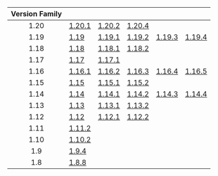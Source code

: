 | Version Family | | | | | |
|:---:|---|---|---|---|---|
| 1.20 | [1.20.1](https://github.com/BaldGang/spigot-build/releases/download/20240407/spigot-1.20.1.jar) | [1.20.2](https://github.com/BaldGang/spigot-build/releases/download/20240407/spigot-1.20.2.jar) | [1.20.4](https://github.com/BaldGang/spigot-build/releases/download/20240407/spigot-1.20.4.jar) | | |
| 1.19 | [1.19](https://github.com/BaldGang/spigot-build/releases/download/20240407/spigot-1.19.jar) | [1.19.1](https://github.com/BaldGang/spigot-build/releases/download/20240407/spigot-1.19.1.jar) | [1.19.2](https://github.com/BaldGang/spigot-build/releases/download/20240407/spigot-1.19.2.jar) | [1.19.3](https://github.com/BaldGang/spigot-build/releases/download/20240407/spigot-1.19.3.jar) | [1.19.4](https://github.com/BaldGang/spigot-build/releases/download/20240407/spigot-1.19.4.jar) |
| 1.18 | [1.18](https://github.com/BaldGang/spigot-build/releases/download/20240407/spigot-1.18.jar) | [1.18.1](https://github.com/BaldGang/spigot-build/releases/download/20240407/spigot-1.18.1.jar) | [1.18.2](https://github.com/BaldGang/spigot-build/releases/download/20240407/spigot-1.18.2.jar) | | |
| 1.17 | [1.17](https://github.com/BaldGang/spigot-build/releases/download/20240407/spigot-1.17.jar) | [1.17.1](https://github.com/BaldGang/spigot-build/releases/download/20240407/spigot-1.17.1.jar) | | | |
| 1.16 | [1.16.1](https://github.com/BaldGang/spigot-build/releases/download/20240407/spigot-1.16.1.jar) | [1.16.2](https://github.com/BaldGang/spigot-build/releases/download/20240407/spigot-1.16.2.jar) | [1.16.3](https://github.com/BaldGang/spigot-build/releases/download/20240407/spigot-1.16.3.jar) | [1.16.4](https://github.com/BaldGang/spigot-build/releases/download/20240407/spigot-1.16.4.jar) | [1.16.5](https://github.com/BaldGang/spigot-build/releases/download/20240407/spigot-1.16.5.jar) |
| 1.15 | [1.15](https://github.com/BaldGang/spigot-build/releases/download/20240407/spigot-1.15.jar) | [1.15.1](https://github.com/BaldGang/spigot-build/releases/download/20240407/spigot-1.15.1.jar) | [1.15.2](https://github.com/BaldGang/spigot-build/releases/download/20240407/spigot-1.15.2.jar) | | |
| 1.14 | [1.14](https://github.com/BaldGang/spigot-build/releases/download/20240407/spigot-1.14.jar) | [1.14.1](https://github.com/BaldGang/spigot-build/releases/download/20240407/spigot-1.14.1.jar) | [1.14.2](https://github.com/BaldGang/spigot-build/releases/download/20240407/spigot-1.14.2.jar) | [1.14.3](https://github.com/BaldGang/spigot-build/releases/download/20240407/spigot-1.14.3.jar) | [1.14.4](https://github.com/BaldGang/spigot-build/releases/download/20240407/spigot-1.14.4.jar) |
| 1.13 | [1.13](https://github.com/BaldGang/spigot-build/releases/download/20240407/spigot-1.13.jar) | [1.13.1](https://github.com/BaldGang/spigot-build/releases/download/20240407/spigot-1.13.1.jar) | [1.13.2](https://github.com/BaldGang/spigot-build/releases/download/20240407/spigot-1.13.2.jar) | | |
| 1.12 | [1.12](https://github.com/BaldGang/spigot-build/releases/download/20240407/spigot-1.12.jar) | [1.12.1](https://github.com/BaldGang/spigot-build/releases/download/20240407/spigot-1.12.1.jar) | [1.12.2](https://github.com/BaldGang/spigot-build/releases/download/20240407/spigot-1.12.2.jar) | | |
| 1.11 | [1.11.2](https://github.com/BaldGang/spigot-build/releases/download/20240407/spigot-1.11.2.jar) | | | | |
| 1.10 | [1.10.2](https://github.com/BaldGang/spigot-build/releases/download/20240407/spigot-1.10.2.jar) | | | | |
| 1.9 | [1.9.4](https://github.com/BaldGang/spigot-build/releases/download/20240407/spigot-1.9.4.jar) | | | | |
| 1.8 | [1.8.8](https://github.com/BaldGang/spigot-build/releases/download/20240407/spigot-1.8.8.jar) | | | | |
